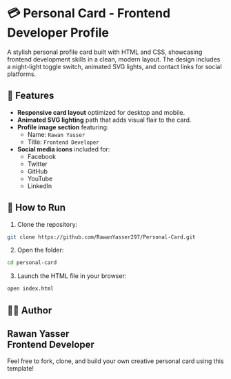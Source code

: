 # 💳 Personal Card - Frontend Developer Profile

A stylish personal profile card built with HTML and CSS, showcasing frontend development skills in a clean, modern layout. The design includes a night-light toggle switch, animated SVG lights, and contact links for social platforms.

## 🌟 Features

- **Responsive card layout** optimized for desktop and mobile.
- **Animated SVG lighting** path that adds visual flair to the card.
- **Profile image section** featuring:
  - Name: `Rawan Yasser`
  - Title: `Frontend Developer`
- **Social media icons** included for:
  - Facebook
  - Twitter
  - GitHub
  - YouTube
  - LinkedIn


## 🚀 How to Run

1. Clone the repository:
```bash
git clone https://github.com/RawanYasser297/Personal-Card.git
```

2. Open the folder:
```bash
cd personal-card
```

3. Launch the HTML file in your browser:
```bash
open index.html
```

## 🧑‍💻 Author

**Rawan Yasser**  
Frontend Developer  
---

Feel free to fork, clone, and build your own creative personal card using this template!
